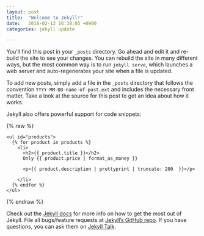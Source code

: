 ```yaml
---
layout: post
title:  "Welcome to Jekyll!"
date:   2018-02-12 16:38:05 +0900
categories: jekyll update

---
```


You’ll find this post in your `_posts` directory. Go ahead and edit it and re-build the site to see your changes. You can rebuild the site in many different ways, but the most common way is to run `jekyll serve`, which launches a web server and auto-regenerates your site when a file is updated.

To add new posts, simply add a file in the `_posts` directory that follows the convention `YYYY-MM-DD-name-of-post.ext` and includes the necessary front matter. Take a look at the source for this post to get an idea about how it works.

Jekyll also offers powerful support for code snippets:

{% raw %}
```liquid
<ul id="products">
  {% for product in products %}
    <li>
      <h2>{{ product.title }}</h2>
      Only {{ product.price | format_as_money }}

      <p>{{ product.description | prettyprint | truncate: 200  }}</p>

    </li>
  {% endfor %}
</ul>
```
{% endraw %}

Check out the [Jekyll docs][jekyll-docs] for more info on how to get the most out of Jekyll. File all bugs/feature requests at [Jekyll’s GitHub repo][jekyll-gh]. If you have questions, you can ask them on [Jekyll Talk][jekyll-talk].

[jekyll-docs]: https://jekyllrb.com/docs/home
[jekyll-gh]:   https://github.com/jekyll/jekyll
[jekyll-talk]: https://talk.jekyllrb.com/
